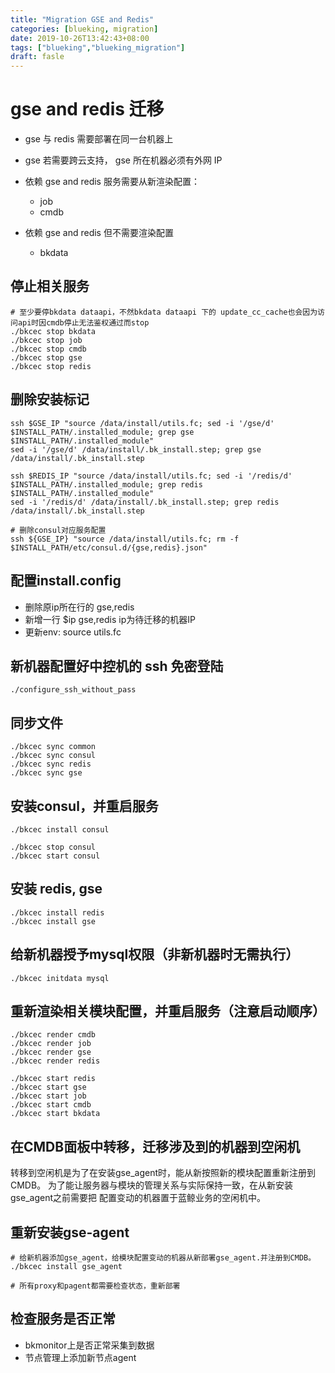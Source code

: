 ```yaml
---
title: "Migration GSE and Redis"
categories: [blueking, migration]
date: 2019-10-26T13:42:43+08:00
tags: ["blueking","blueking_migration"]
draft: fasle
---
```

# gse and redis 迁移

- gse 与 redis 需要部署在同一台机器上
- gse 若需要跨云支持， gse 所在机器必须有外网 IP

- 依赖 gse and redis 服务需要从新渲染配置：
  - job
  - cmdb
- 依赖 gse and redis 但不需要渲染配置
  - bkdata

## 停止相关服务

    # 至少要停bkdata dataapi，不然bkdata dataapi 下的 update_cc_cache也会因为访问api时因cmdb停止无法鉴权通过而stop
    ./bkcec stop bkdata
    ./bkcec stop job
    ./bkcec stop cmdb
    ./bkcec stop gse
    ./bkcec stop redis

## 删除安装标记

    ssh $GSE_IP "source /data/install/utils.fc; sed -i '/gse/d' $INSTALL_PATH/.installed_module; grep gse $INSTALL_PATH/.installed_module"
    sed -i '/gse/d' /data/install/.bk_install.step; grep gse /data/install/.bk_install.step

    ssh $REDIS_IP "source /data/install/utils.fc; sed -i '/redis/d' $INSTALL_PATH/.installed_module; grep redis $INSTALL_PATH/.installed_module"
    sed -i '/redis/d' /data/install/.bk_install.step; grep redis /data/install/.bk_install.step

    # 删除consul对应服务配置
    ssh ${GSE_IP} "source /data/install/utils.fc; rm -f $INSTALL_PATH/etc/consul.d/{gse,redis}.json"

## 配置install.config

- 删除原ip所在行的 gse,redis
- 新增一行 $ip gse,redis ip为待迁移的机器IP
- 更新env: source utils.fc

## 新机器配置好中控机的 ssh 免密登陆

    ./configure_ssh_without_pass

## 同步文件

    ./bkcec sync common
    ./bkcec sync consul
    ./bkcec sync redis
    ./bkcec sync gse

## 安装consul，并重启服务

    ./bkcec install consul
    
    ./bkcec stop consul
    ./bkcec start consul

## 安装 redis, gse

    ./bkcec install redis
    ./bkcec install gse

## 给新机器授予mysql权限（非新机器时无需执行）

    ./bkcec initdata mysql

## 重新渲染相关模块配置，并重启服务（注意启动顺序）

    ./bkcec render cmdb
    ./bkcec render job
    ./bkcec render gse
    ./bkcec render redis

    ./bkcec start redis
    ./bkcec start gse
    ./bkcec start job
    ./bkcec start cmdb
    ./bkcec start bkdata

## 在CMDB面板中转移，迁移涉及到的机器到空闲机

转移到空闲机是为了在安装gse_agent时，能从新按照新的模块配置重新注册到CMDB。
为了能让服务器与模块的管理关系与实际保持一致，在从新安装gse_agent之前需要把
配置变动的机器置于蓝鲸业务的空闲机中。

## 重新安装gse-agent

    # 给新机器添加gse_agent，给模块配置变动的机器从新部署gse_agent.并注册到CMDB。
    ./bkcec install gse_agent

    # 所有proxy和pagent都需要检查状态，重新部署

## 检查服务是否正常

- bkmonitor上是否正常采集到数据
- 节点管理上添加新节点agent
